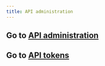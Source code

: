 ```yaml
---
title: API administration
---
```


## Go to [API administration](api-administration.md)

## Go to [API tokens](api-tokens.md)

